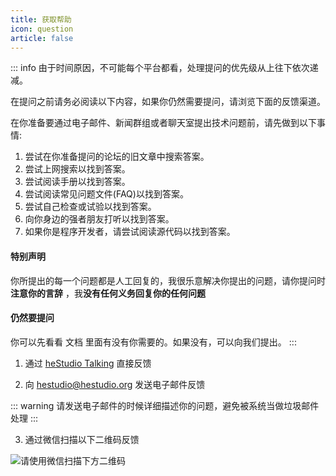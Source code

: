 ```yaml
---
title: 获取帮助
icon: question
article: false
---
```


::: info
由于时间原因，不可能每个平台都看，处理提问的优先级从上往下依次递减。

在提问之前请务必阅读以下内容，如果你仍然需要提问，请浏览下面的反馈渠道。

在你准备要通过电子邮件、新闻群组或者聊天室提出技术问题前，请先做到以下事情:
1. 尝试在你准备提问的论坛的旧文章中搜索答案。
2. 尝试上网搜索以找到答案。
3. 尝试阅读手册以找到答案。
4. 尝试阅读常见问题文件(FAQ)以找到答案。
5. 尝试自己检查或试验以找到答案。
6. 向你身边的强者朋友打听以找到答案。
7. 如果你是程序开发者，请尝试阅读源代码以找到答案。

#### 特别声明
你所提出的每一个问题都是人工回复的，我很乐意解决你提出的问题，请你提问时**注意你的言辞** ，我**没有任何义务回复你的任何问题**

#### 仍然要提问
你可以先看看 文档 里面有没有你需要的。如果没有，可以向我们提出。
:::

1. 通过 [heStudio Talking](https://www.hestudio.org/talking) 直接反馈

2. 向 hestudio@hestudio.org 发送电子邮件反馈

::: warning
请发送电子邮件的时候详细描述你的问题，避免被系统当做垃圾邮件处理
:::

3. 通过微信扫描以下二维码反馈

![请使用微信扫描下方二维码](https://image.hestudio.org/img/2022/12/13/6398739b9b752.jpg)
